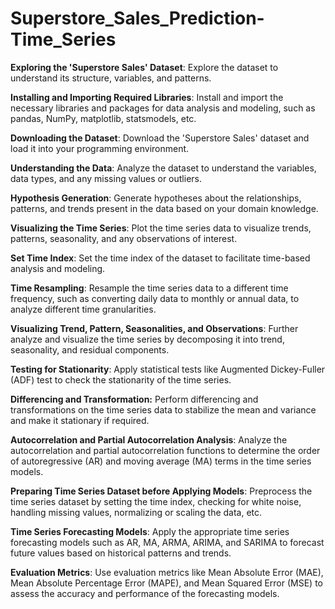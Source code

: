 # Superstore_Sales_Prediction-Time_Series

**Exploring the 'Superstore Sales' Dataset**: Explore the dataset to understand its structure, variables, and patterns.

**Installing and Importing Required Libraries**: Install and import the necessary libraries and packages for data analysis and modeling, such as pandas, NumPy, matplotlib, statsmodels, etc.

**Downloading the Dataset**: Download the 'Superstore Sales' dataset and load it into your programming environment.

**Understanding the Data**: Analyze the dataset to understand the variables, data types, and any missing values or outliers.

**Hypothesis Generation**: Generate hypotheses about the relationships, patterns, and trends present in the data based on your domain knowledge.

**Visualizing the Time Series**: Plot the time series data to visualize trends, patterns, seasonality, and any observations of interest.

**Set Time Index**: Set the time index of the dataset to facilitate time-based analysis and modeling.

**Time Resampling**: Resample the time series data to a different time frequency, such as converting daily data to monthly or annual data, to analyze different time granularities.

**Visualizing Trend, Pattern, Seasonalities, and Observations**: Further analyze and visualize the time series by decomposing it into trend, seasonality, and residual components.

**Testing for Stationarity**: Apply statistical tests like Augmented Dickey-Fuller (ADF) test to check the stationarity of the time series.

**Differencing and Transformation:** Perform differencing and transformations on the time series data to stabilize the mean and variance and make it stationary if required.

**Autocorrelation and Partial Autocorrelation Analysis**: Analyze the autocorrelation and partial autocorrelation functions to determine the order of autoregressive (AR) and moving average (MA) terms in the time series models.

**Preparing Time Series Dataset before Applying Models**: Preprocess the time series dataset by setting the time index, checking for white noise, handling missing values, normalizing or scaling the data, etc.

**Time Series Forecasting Models**: Apply the appropriate time series forecasting models such as AR, MA, ARMA, ARIMA, and SARIMA to forecast future values based on historical patterns and trends.

**Evaluation Metrics**: Use evaluation metrics like Mean Absolute Error (MAE), Mean Absolute Percentage Error (MAPE), and Mean Squared Error (MSE) to assess the accuracy and performance of the forecasting models.
